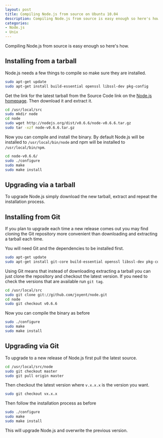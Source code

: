 ```yaml
--- 
layout: post
title: Compiling Node.js from source on Ubuntu 10.04
description: Compiling Node.js from source is easy enough so here's how. 
categories: 
- Node.js 
- Unix
---
```

Compiling Node.js from source is easy enough so here's how. 

## Installing from a tarball

Node.js needs a few things to compile so make sure they are installed. 

``` bash Installing Node.js dependencies
sudo apt-get update
sudo apt-get install build-essential openssl libssl-dev pkg-config 
```

Get the link for the latest tarball from the Source Code link on the [Node.js homepage][3]. Then download it and extract it.

``` bash Downloading and extracting the tarball
cd /usr/local/src
sudo mkdir node
cd node
sudo wget http://nodejs.org/dist/v0.6.6/node-v0.6.6.tar.gz
sudo tar -xzf node-v0.6.6.tar.gz 
```

Now you can compile and install the binary. By default Node.js will be installed to `/usr/local/bin/node` and npm will be installed to `/usr/local/bin/npm`. 

``` bash Compiling Node.js
cd node-v0.6.6/
sudo ./configure
sudo make
sudo make install
```

## Upgrading via a tarball

To upgrade Node.js simply download the new tarball, extract and repeat the installation process. 

## Installing from Git

If you plan to upgrade each time a new release comes out you may find cloning the Git repository more convenient than downloading and extracting  a tarball each time. 

You will need Git and the dependencies to be installed first.

``` bash Installing Node.js dependencies
sudo apt-get update
sudo apt-get install git-core build-essential openssl libssl-dev pkg-config 
```

Using Git means that instead of downloading extracting a tarball you can just clone the repository and checkout the latest version. If you need to check the versions that are available run `git tag`.

``` bash Cloning the Node.js Git repository
cd /usr/local/src
sudo git clone git://github.com/joyent/node.git
cd node
sudo git checkout v0.6.6
```

Now you can compile the binary as before

``` bash Compiling Node.js
sudo ./configure
sudo make
sudo make install
```

## Upgrading via Git

To upgrade to a new release of Node.js first pull the latest source.

``` bash Pulling the latest Node.js source 
cd /usr/local/src/node
sudo git checkout master
sudo git pull origin master
```

Then checkout the latest version where `v.x.x.x` is the version you want. 

``` bash Checking out the latest version
sudo git checkout vx.x.x
```

Then follow the installation process as before

``` bash Compiling Node.js
sudo ./configure
sudo make
sudo make install
```

This will upgrade Node.js and overwrite the previous version. 

[1]: https://launchpad.net/~chris-lea/+archive/node.js
[2]: https://launchpad.net/ubuntu/+source/nodejs
[3]: http://nodejs.org/#download
